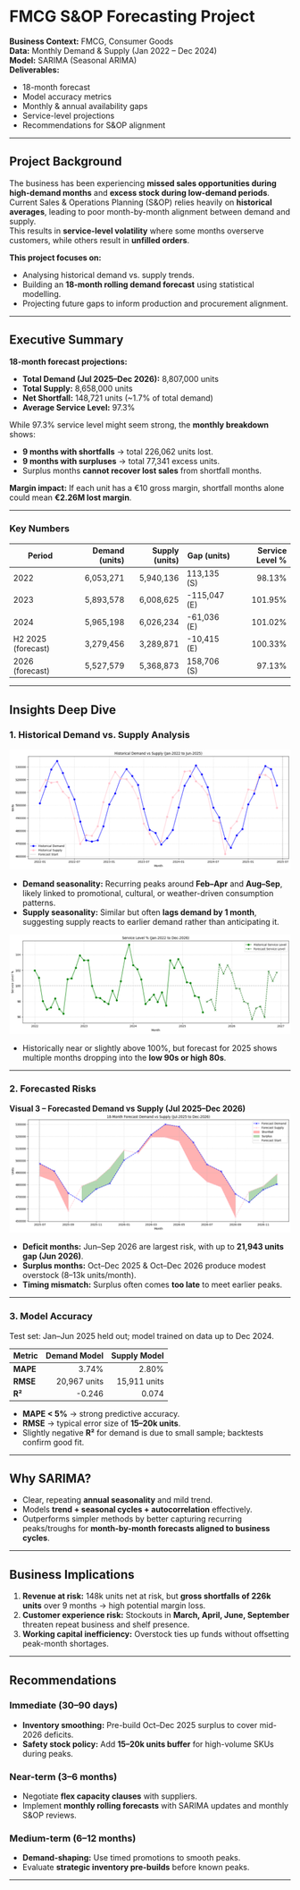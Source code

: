 # FMCG S&OP Forecasting Project

**Business Context:** FMCG, Consumer Goods  
**Data:** Monthly Demand & Supply (Jan 2022 – Dec 2024)  
**Model:** SARIMA (Seasonal ARIMA)  
**Deliverables:**  
- 18-month forecast  
- Model accuracy metrics  
- Monthly & annual availability gaps  
- Service-level projections  
- Recommendations for S&OP alignment  

---

## Project Background

The business has been experiencing **missed sales opportunities during high-demand months** and **excess stock during low-demand periods**. Current Sales & Operations Planning (S&OP) relies heavily on **historical averages**, leading to poor month-by-month alignment between demand and supply.  
This results in **service-level volatility** where some months overserve customers, while others result in **unfilled orders**.

**This project focuses on:**
- Analysing historical demand vs. supply trends.
- Building an **18-month rolling demand forecast** using statistical modelling.
- Projecting future gaps to inform production and procurement alignment.

---

## Executive Summary

**18-month forecast projections:**
- **Total Demand (Jul 2025–Dec 2026):** 8,807,000 units  
- **Total Supply:** 8,658,000 units  
- **Net Shortfall:** 148,721 units (~1.7% of total demand)  
- **Average Service Level:** 97.3%  

While 97.3% service level might seem strong, the **monthly breakdown** shows:
- **9 months with shortfalls** → total 226,062 units lost.  
- **9 months with surpluses** → total 77,341 excess units.  
- Surplus months **cannot recover lost sales** from shortfall months.

**Margin impact:** If each unit has a €10 gross margin, shortfall months alone could mean **€2.26M lost margin**.

---

### Key Numbers

| Period            | Demand (units) | Supply (units) | Gap (units) | Service Level % |
|-------------------|---------------:|---------------:|-------------|----------------:|
| 2022              | 6,053,271      | 5,940,136      | 113,135 (S) | 98.13%          |
| 2023              | 5,893,578      | 6,008,625      | -115,047 (E)| 101.95%         |
| 2024              | 5,965,198      | 6,026,234      | -61,036 (E) | 101.02%         |
| H2 2025 (forecast)| 3,279,456      | 3,289,871      | -10,415 (E) | 100.33%         |
| 2026 (forecast)   | 5,527,579      | 5,368,873      | 158,706 (S) | 97.13%          |

---

## Insights Deep Dive

### 1. Historical Demand vs. Supply Analysis


![Historical Demand vs Supply](Image/HistoricalDemanvSupply.png)

- **Demand seasonality:** Recurring peaks around **Feb–Apr** and **Aug–Sep**, likely linked to promotional, cultural, or weather-driven consumption patterns.  
- **Supply seasonality:** Similar but often **lags demand by 1 month**, suggesting supply reacts to earlier demand rather than anticipating it.  


![Historical Service Levels](image/ServiceLevel.png)  

- Historically near or slightly above 100%, but forecast for 2025 shows multiple months dropping into the **low 90s or high 80s**.

---

### 2. Forecasted Risks

**Visual 3 – Forecasted Demand vs Supply (Jul 2025–Dec 2026)**  
![Forecasted Demand vs Supply](image/18-month-forecast.png)

- **Deficit months:** Jun–Sep 2026 are largest risk, with up to **21,943 units gap (Jun 2026)**.  
- **Surplus months:** Oct–Dec 2025 & Oct–Dec 2026 produce modest overstock (8–13k units/month).  
- **Timing mismatch:** Surplus often comes **too late** to meet earlier peaks.


---

### 3. Model Accuracy

Test set: Jan–Jun 2025 held out; model trained on data up to Dec 2024.

| Metric  | Demand Model | Supply Model |
|---------|-------------:|-------------:|
| **MAPE**| 3.74%         | 2.80%         |
| **RMSE**| 20,967 units  | 15,911 units  |
| **R²**  | -0.246        | 0.074         |



- **MAPE < 5%** → strong predictive accuracy.  
- **RMSE** → typical error size of **15–20k units**.  
- Slightly negative **R²** for demand is due to small sample; backtests confirm good fit.

---

## Why SARIMA?
- Clear, repeating **annual seasonality** and mild trend.  
- Models **trend + seasonal cycles + autocorrelation** effectively.  
- Outperforms simpler methods by better capturing recurring peaks/troughs for **month-by-month forecasts aligned to business cycles**.

---

## Business Implications



1. **Revenue at risk:** 148k units net at risk, but **gross shortfalls of 226k units** over 9 months → high potential margin loss.  
2. **Customer experience risk:** Stockouts in **March, April, June, September** threaten repeat business and shelf presence.  
3. **Working capital inefficiency:** Overstock ties up funds without offsetting peak-month shortages.

---

## Recommendations

### Immediate (30–90 days)
- **Inventory smoothing:** Pre-build Oct–Dec 2025 surplus to cover mid-2026 deficits.  
- **Safety stock policy:** Add **15–20k units buffer** for high-volume SKUs during peaks.

### Near-term (3–6 months)
- Negotiate **flex capacity clauses** with suppliers.  
- Implement **monthly rolling forecasts** with SARIMA updates and monthly S&OP reviews.

### Medium-term (6–12 months)
- **Demand-shaping:** Use timed promotions to smooth peaks.  
- Evaluate **strategic inventory pre-builds** before known peaks.

---
